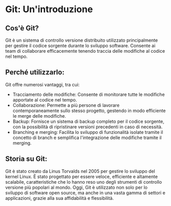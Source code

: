 # Git: Un'introduzione

## Cos'è Git?

Git è un sistema di controllo versione distribuito utilizzato principalmente per gestire il codice sorgente durante lo sviluppo software. Consente ai team di collaborare efficacemente tenendo traccia delle modifiche al codice nel tempo.

## Perché utilizzarlo:

Git offre numerosi vantaggi, tra cui:

- Tracciamento delle modifiche: Consente di monitorare tutte le modifiche apportate al codice nel tempo.
- Collaborazione: Permette a più persone di lavorare contemporaneamente sullo stesso progetto, gestendo in modo efficiente le merge delle modifiche.
- Backup: Fornisce un sistema di backup completo per il codice sorgente, con la possibilità di ripristinare versioni precedenti in caso di necessità.
- Branching e merging: Facilita lo sviluppo di funzionalità isolate tramite il concetto di branch e semplifica l'integrazione delle modifiche tramite il merging.

## Storia su Git:

Git è stato creato da Linus Torvalds nel 2005 per gestire lo sviluppo del kernel Linux. È stato progettato per essere veloce, efficiente e altamente scalabile, caratteristiche che lo hanno reso uno degli strumenti di controllo versione più popolari al mondo. Oggi, Git è utilizzato non solo per lo sviluppo di software open source, ma anche in una vasta gamma di settori e applicazioni, grazie alla sua affidabilità e flessibilità.
